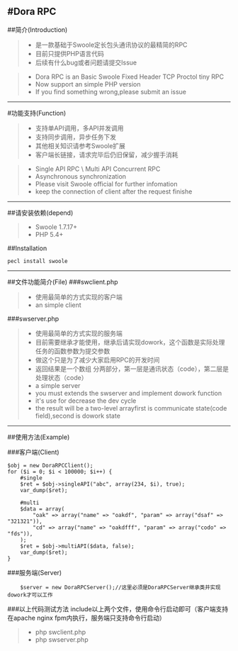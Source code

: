 #Dora RPC
----------
##简介(Introduction)

> * 是一款基础于Swoole定长包头通讯协议的最精简的RPC
> * 目前只提供PHP语言代码
> * 后续有什么bug或者问题请提交Issue

> * Dora RPC is an Basic Swoole Fixed Header TCP Proctol tiny RPC
> * Now support an simple PHP version
> * If you find something wrong,please submit an issue

----------
#功能支持(Function)
> * 支持单API调用，多API并发调用
> * 支持同步调用，异步任务下发
> * 其他相关知识请参考Swoole扩展
> * 客户端长链接，请求完毕后仍旧保留，减少握手消耗

> * Single API RPC \ Multi API Concurrent RPC
> * Asynchronous synchronization
> * Please visit Swoole official for further infomation
> * keep the connection of client after the request finishe

----------
##请安装依赖(depend)
> * Swoole 1.7.17+
> * PHP 5.4+

##Installation
```
pecl install swoole
```
----------
##文件功能简介(File)
###swclient.php
> * 使用最简单的方式实现的客户端
> * an simple client

###swserver.php
> * 使用最简单的方式实现的服务端
> * 目前需要继承才能使用，继承后请实现dowork，这个函数是实际处理任务的函数参数为提交参数
> * 做这个只是为了减少大家启用RPC的开发时间
> * 返回结果是一个数组 分两部分，第一层是通讯状态（code），第二层是处理状态（code）
> * a simple server
> * you must extends the swserver and implement dowork function
> * it's use for decrease the dev cycle
> * the result will be a two-level arrayfirst is communicate state(code field),second is dowork state
----------

##使用方法(Example)

###客户端(Client)
```
$obj = new DoraRPCClient();
for ($i = 0; $i < 100000; $i++) {
    #single
    $ret = $obj->singleAPI("abc", array(234, $i), true);
    var_dump($ret);

    #multi
    $data = array(
        "oak" => array("name" => "oakdf", "param" => array("dsaf" => "321321")),
        "cd" => array("name" => "oakdfff", "param" => array("codo" => "fds")),
    );
    $ret = $obj->multiAPI($data, false);
    var_dump($ret);
}
```


###服务端(Server)
```
    $server = new DoraRPCServer();//这里必须是DoraRPCServer继承类并实现dowork才可以工作
```

###以上代码测试方法
include以上两个文件，使用命令行启动即可（客户端支持在apache nginx fpm内执行，服务端只支持命令行启动）
> * php swclient.php
> * php swserver.php
